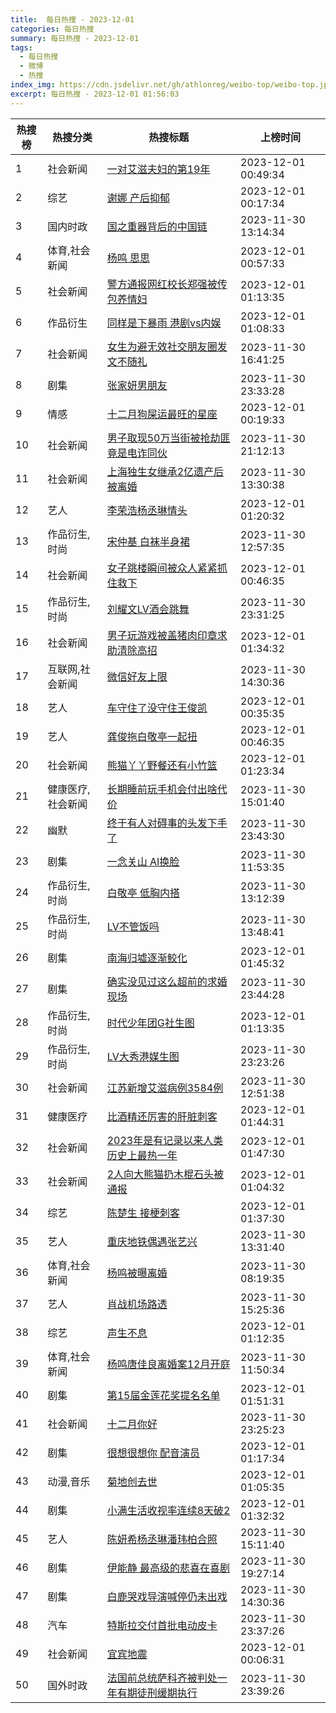 ```yaml
---
title:  每日热搜 - 2023-12-01
categories: 每日热搜
summary: 每日热搜 - 2023-12-01
tags:
  - 每日热搜
  - 微博
  - 热搜
index_img: https://cdn.jsdelivr.net/gh/athlonreg/weibo-top/weibo-top.jpeg
excerpt: 每日热搜 - 2023-12-01 01:56:03
---
```


| 热搜榜 | 热搜分类 | 热搜标题 | 上榜时间 |
| --- | --- | --- | --- |
| 1 | 社会新闻 | [一对艾滋夫妇的第19年](https://s.weibo.com/weibo%3Fq%3D%2523%E4%B8%80%E5%AF%B9%E8%89%BE%E6%BB%8B%E5%A4%AB%E5%A6%87%E7%9A%84%E7%AC%AC19%E5%B9%B4%2523) | 2023-12-01 00:49:34 | 
| 2 | 综艺 | [谢娜 产后抑郁](https://s.weibo.com/weibo%3Fq%3D%2523%E8%B0%A2%E5%A8%9C%20%E4%BA%A7%E5%90%8E%E6%8A%91%E9%83%81%2523) | 2023-12-01 00:17:34 | 
| 3 | 国内时政 | [国之重器背后的中国链](https://s.weibo.com/weibo%3Fq%3D%2523%E5%9B%BD%E4%B9%8B%E9%87%8D%E5%99%A8%E8%83%8C%E5%90%8E%E7%9A%84%E4%B8%AD%E5%9B%BD%E9%93%BE%2523) | 2023-11-30 13:14:34 | 
| 4 | 体育,社会新闻 | [杨鸣 思思](https://s.weibo.com/weibo%3Fq%3D%2523%E6%9D%A8%E9%B8%A3%20%E6%80%9D%E6%80%9D%2523) | 2023-12-01 00:57:33 | 
| 5 | 社会新闻 | [警方通报网红校长郑强被传包养情妇](https://s.weibo.com/weibo%3Fq%3D%2523%E8%AD%A6%E6%96%B9%E9%80%9A%E6%8A%A5%E7%BD%91%E7%BA%A2%E6%A0%A1%E9%95%BF%E9%83%91%E5%BC%BA%E8%A2%AB%E4%BC%A0%E5%8C%85%E5%85%BB%E6%83%85%E5%A6%87%2523) | 2023-12-01 01:13:35 | 
| 6 | 作品衍生 | [同样是下暴雨 港剧vs内娱](https://s.weibo.com/weibo%3Fq%3D%2523%E5%90%8C%E6%A0%B7%E6%98%AF%E4%B8%8B%E6%9A%B4%E9%9B%A8%20%E6%B8%AF%E5%89%A7vs%E5%86%85%E5%A8%B1%2523) | 2023-12-01 01:08:33 | 
| 7 | 社会新闻 | [女生为避无效社交朋友圈发文不随礼](https://s.weibo.com/weibo%3Fq%3D%2523%E5%A5%B3%E7%94%9F%E4%B8%BA%E9%81%BF%E6%97%A0%E6%95%88%E7%A4%BE%E4%BA%A4%E6%9C%8B%E5%8F%8B%E5%9C%88%E5%8F%91%E6%96%87%E4%B8%8D%E9%9A%8F%E7%A4%BC%2523) | 2023-11-30 16:41:25 | 
| 8 | 剧集 | [张家妍男朋友](https://s.weibo.com/weibo%3Fq%3D%2523%E5%BC%A0%E5%AE%B6%E5%A6%8D%E7%94%B7%E6%9C%8B%E5%8F%8B%2523) | 2023-11-30 23:33:28 | 
| 9 | 情感 | [十二月狗屎运最旺的星座](https://s.weibo.com/weibo%3Fq%3D%2523%E5%8D%81%E4%BA%8C%E6%9C%88%E7%8B%97%E5%B1%8E%E8%BF%90%E6%9C%80%E6%97%BA%E7%9A%84%E6%98%9F%E5%BA%A7%2523) | 2023-12-01 00:19:33 | 
| 10 | 社会新闻 | [男子取现50万当街被抢劫匪竟是电诈同伙](https://s.weibo.com/weibo%3Fq%3D%2523%E7%94%B7%E5%AD%90%E5%8F%96%E7%8E%B050%E4%B8%87%E5%BD%93%E8%A1%97%E8%A2%AB%E6%8A%A2%E5%8A%AB%E5%8C%AA%E7%AB%9F%E6%98%AF%E7%94%B5%E8%AF%88%E5%90%8C%E4%BC%99%2523) | 2023-11-30 21:12:13 | 
| 11 | 社会新闻 | [上海独生女继承2亿遗产后被离婚](https://s.weibo.com/weibo%3Fq%3D%2523%E4%B8%8A%E6%B5%B7%E7%8B%AC%E7%94%9F%E5%A5%B3%E7%BB%A7%E6%89%BF2%E4%BA%BF%E9%81%97%E4%BA%A7%E5%90%8E%E8%A2%AB%E7%A6%BB%E5%A9%9A%2523) | 2023-11-30 13:30:38 | 
| 12 | 艺人 | [李荣浩杨丞琳情头](https://s.weibo.com/weibo%3Fq%3D%2523%E6%9D%8E%E8%8D%A3%E6%B5%A9%E6%9D%A8%E4%B8%9E%E7%90%B3%E6%83%85%E5%A4%B4%2523) | 2023-12-01 01:20:32 | 
| 13 | 作品衍生,时尚 | [宋仲基 白袜半身裙](https://s.weibo.com/weibo%3Fq%3D%2523%E5%AE%8B%E4%BB%B2%E5%9F%BA%20%E7%99%BD%E8%A2%9C%E5%8D%8A%E8%BA%AB%E8%A3%99%2523) | 2023-11-30 12:57:35 | 
| 14 | 社会新闻 | [女子跳楼瞬间被众人紧紧抓住救下](https://s.weibo.com/weibo%3Fq%3D%2523%E5%A5%B3%E5%AD%90%E8%B7%B3%E6%A5%BC%E7%9E%AC%E9%97%B4%E8%A2%AB%E4%BC%97%E4%BA%BA%E7%B4%A7%E7%B4%A7%E6%8A%93%E4%BD%8F%E6%95%91%E4%B8%8B%2523) | 2023-12-01 00:46:35 | 
| 15 | 作品衍生,时尚 | [刘耀文LV酒会跳舞](https://s.weibo.com/weibo%3Fq%3D%2523%E5%88%98%E8%80%80%E6%96%87LV%E9%85%92%E4%BC%9A%E8%B7%B3%E8%88%9E%2523) | 2023-11-30 23:31:25 | 
| 16 | 社会新闻 | [男子玩游戏被盖猪肉印章求助清除高招](https://s.weibo.com/weibo%3Fq%3D%2523%E7%94%B7%E5%AD%90%E7%8E%A9%E6%B8%B8%E6%88%8F%E8%A2%AB%E7%9B%96%E7%8C%AA%E8%82%89%E5%8D%B0%E7%AB%A0%E6%B1%82%E5%8A%A9%E6%B8%85%E9%99%A4%E9%AB%98%E6%8B%9B%2523) | 2023-12-01 01:34:32 | 
| 17 | 互联网,社会新闻 | [微信好友上限](https://s.weibo.com/weibo%3Fq%3D%2523%E5%BE%AE%E4%BF%A1%E5%A5%BD%E5%8F%8B%E4%B8%8A%E9%99%90%2523) | 2023-11-30 14:30:36 | 
| 18 | 艺人 | [车守住了没守住王俊凯](https://s.weibo.com/weibo%3Fq%3D%2523%E8%BD%A6%E5%AE%88%E4%BD%8F%E4%BA%86%E6%B2%A1%E5%AE%88%E4%BD%8F%E7%8E%8B%E4%BF%8A%E5%87%AF%2523) | 2023-12-01 00:35:35 | 
| 19 | 艺人 | [龚俊拖白敬亭一起扭](https://s.weibo.com/weibo%3Fq%3D%2523%E9%BE%9A%E4%BF%8A%E6%8B%96%E7%99%BD%E6%95%AC%E4%BA%AD%E4%B8%80%E8%B5%B7%E6%89%AD%2523) | 2023-12-01 00:46:35 | 
| 20 | 社会新闻 | [熊猫丫丫野餐还有小竹篮](https://s.weibo.com/weibo%3Fq%3D%2523%E7%86%8A%E7%8C%AB%E4%B8%AB%E4%B8%AB%E9%87%8E%E9%A4%90%E8%BF%98%E6%9C%89%E5%B0%8F%E7%AB%B9%E7%AF%AE%2523) | 2023-12-01 01:23:34 | 
| 21 | 健康医疗,社会新闻 | [长期睡前玩手机会付出啥代价](https://s.weibo.com/weibo%3Fq%3D%2523%E9%95%BF%E6%9C%9F%E7%9D%A1%E5%89%8D%E7%8E%A9%E6%89%8B%E6%9C%BA%E4%BC%9A%E4%BB%98%E5%87%BA%E5%95%A5%E4%BB%A3%E4%BB%B7%2523) | 2023-11-30 15:01:40 | 
| 22 | 幽默 | [终于有人对碍事的头发下手了](https://s.weibo.com/weibo%3Fq%3D%2523%E7%BB%88%E4%BA%8E%E6%9C%89%E4%BA%BA%E5%AF%B9%E7%A2%8D%E4%BA%8B%E7%9A%84%E5%A4%B4%E5%8F%91%E4%B8%8B%E6%89%8B%E4%BA%86%2523) | 2023-11-30 23:43:30 | 
| 23 | 剧集 | [一念关山 AI换脸](https://s.weibo.com/weibo%3Fq%3D%2523%E4%B8%80%E5%BF%B5%E5%85%B3%E5%B1%B1%20AI%E6%8D%A2%E8%84%B8%2523) | 2023-11-30 11:53:35 | 
| 24 | 作品衍生,时尚 | [白敬亭 低胸内搭](https://s.weibo.com/weibo%3Fq%3D%2523%E7%99%BD%E6%95%AC%E4%BA%AD%20%E4%BD%8E%E8%83%B8%E5%86%85%E6%90%AD%2523) | 2023-11-30 13:12:39 | 
| 25 | 作品衍生,时尚 | [LV不管饭吗](https://s.weibo.com/weibo%3Fq%3D%2523LV%E4%B8%8D%E7%AE%A1%E9%A5%AD%E5%90%97%2523) | 2023-11-30 13:48:41 | 
| 26 | 剧集 | [南海归墟逐渐鲛化](https://s.weibo.com/weibo%3Fq%3D%2523%E5%8D%97%E6%B5%B7%E5%BD%92%E5%A2%9F%E9%80%90%E6%B8%90%E9%B2%9B%E5%8C%96%2523) | 2023-12-01 01:45:32 | 
| 27 | 剧集 | [确实没见过这么超前的求婚现场](https://s.weibo.com/weibo%3Fq%3D%2523%E7%A1%AE%E5%AE%9E%E6%B2%A1%E8%A7%81%E8%BF%87%E8%BF%99%E4%B9%88%E8%B6%85%E5%89%8D%E7%9A%84%E6%B1%82%E5%A9%9A%E7%8E%B0%E5%9C%BA%2523) | 2023-11-30 23:44:28 | 
| 28 | 作品衍生,时尚 | [时代少年团G社生图](https://s.weibo.com/weibo%3Fq%3D%2523%E6%97%B6%E4%BB%A3%E5%B0%91%E5%B9%B4%E5%9B%A2G%E7%A4%BE%E7%94%9F%E5%9B%BE%2523) | 2023-12-01 01:13:35 | 
| 29 | 作品衍生,时尚 | [LV大秀港媒生图](https://s.weibo.com/weibo%3Fq%3D%2523LV%E5%A4%A7%E7%A7%80%E6%B8%AF%E5%AA%92%E7%94%9F%E5%9B%BE%2523) | 2023-11-30 23:23:26 | 
| 30 | 社会新闻 | [江苏新增艾滋病例3584例](https://s.weibo.com/weibo%3Fq%3D%2523%E6%B1%9F%E8%8B%8F%E6%96%B0%E5%A2%9E%E8%89%BE%E6%BB%8B%E7%97%85%E4%BE%8B3584%E4%BE%8B%2523) | 2023-11-30 12:51:38 | 
| 31 | 健康医疗 | [比酒精还厉害的肝脏刺客](https://s.weibo.com/weibo%3Fq%3D%2523%E6%AF%94%E9%85%92%E7%B2%BE%E8%BF%98%E5%8E%89%E5%AE%B3%E7%9A%84%E8%82%9D%E8%84%8F%E5%88%BA%E5%AE%A2%2523) | 2023-12-01 01:44:31 | 
| 32 | 社会新闻 | [2023年是有记录以来人类历史上最热一年](https://s.weibo.com/weibo%3Fq%3D%25232023%E5%B9%B4%E6%98%AF%E6%9C%89%E8%AE%B0%E5%BD%95%E4%BB%A5%E6%9D%A5%E4%BA%BA%E7%B1%BB%E5%8E%86%E5%8F%B2%E4%B8%8A%E6%9C%80%E7%83%AD%E4%B8%80%E5%B9%B4%2523) | 2023-12-01 01:47:30 | 
| 33 | 社会新闻 | [2人向大熊猫扔木棍石头被通报](https://s.weibo.com/weibo%3Fq%3D%25232%E4%BA%BA%E5%90%91%E5%A4%A7%E7%86%8A%E7%8C%AB%E6%89%94%E6%9C%A8%E6%A3%8D%E7%9F%B3%E5%A4%B4%E8%A2%AB%E9%80%9A%E6%8A%A5%2523) | 2023-12-01 01:04:32 | 
| 34 | 综艺 | [陈楚生 接梗刺客](https://s.weibo.com/weibo%3Fq%3D%2523%E9%99%88%E6%A5%9A%E7%94%9F%20%E6%8E%A5%E6%A2%97%E5%88%BA%E5%AE%A2%2523) | 2023-12-01 01:37:30 | 
| 35 | 艺人 | [重庆地铁偶遇张艺兴](https://s.weibo.com/weibo%3Fq%3D%2523%E9%87%8D%E5%BA%86%E5%9C%B0%E9%93%81%E5%81%B6%E9%81%87%E5%BC%A0%E8%89%BA%E5%85%B4%2523) | 2023-11-30 13:31:40 | 
| 36 | 体育,社会新闻 | [杨鸣被曝离婚](https://s.weibo.com/weibo%3Fq%3D%2523%E6%9D%A8%E9%B8%A3%E8%A2%AB%E6%9B%9D%E7%A6%BB%E5%A9%9A%2523) | 2023-11-30 08:19:35 | 
| 37 | 艺人 | [肖战机场路透](https://s.weibo.com/weibo%3Fq%3D%2523%E8%82%96%E6%88%98%E6%9C%BA%E5%9C%BA%E8%B7%AF%E9%80%8F%2523) | 2023-11-30 15:25:36 | 
| 38 | 综艺 | [声生不息](https://s.weibo.com/weibo%3Fq%3D%2523%E5%A3%B0%E7%94%9F%E4%B8%8D%E6%81%AF%2523) | 2023-12-01 01:12:35 | 
| 39 | 体育,社会新闻 | [杨鸣唐佳良离婚案12月开庭](https://s.weibo.com/weibo%3Fq%3D%2523%E6%9D%A8%E9%B8%A3%E5%94%90%E4%BD%B3%E8%89%AF%E7%A6%BB%E5%A9%9A%E6%A1%8812%E6%9C%88%E5%BC%80%E5%BA%AD%2523) | 2023-11-30 11:50:34 | 
| 40 | 剧集 | [第15届金莲花奖提名名单](https://s.weibo.com/weibo%3Fq%3D%2523%E7%AC%AC15%E5%B1%8A%E9%87%91%E8%8E%B2%E8%8A%B1%E5%A5%96%E6%8F%90%E5%90%8D%E5%90%8D%E5%8D%95%2523) | 2023-12-01 01:51:31 | 
| 41 | 社会新闻 | [十二月你好](https://s.weibo.com/weibo%3Fq%3D%2523%E5%8D%81%E4%BA%8C%E6%9C%88%E4%BD%A0%E5%A5%BD%2523) | 2023-11-30 23:25:23 | 
| 42 | 剧集 | [很想很想你 配音演员](https://s.weibo.com/weibo%3Fq%3D%2523%E5%BE%88%E6%83%B3%E5%BE%88%E6%83%B3%E4%BD%A0%20%E9%85%8D%E9%9F%B3%E6%BC%94%E5%91%98%2523) | 2023-12-01 01:17:34 | 
| 43 | 动漫,音乐 | [菊地创去世](https://s.weibo.com/weibo%3Fq%3D%2523%E8%8F%8A%E5%9C%B0%E5%88%9B%E5%8E%BB%E4%B8%96%2523) | 2023-12-01 01:05:35 | 
| 44 | 剧集 | [小满生活收视率连续8天破2](https://s.weibo.com/weibo%3Fq%3D%2523%E5%B0%8F%E6%BB%A1%E7%94%9F%E6%B4%BB%E6%94%B6%E8%A7%86%E7%8E%87%E8%BF%9E%E7%BB%AD8%E5%A4%A9%E7%A0%B42%2523) | 2023-12-01 01:32:32 | 
| 45 | 艺人 | [陈妍希杨丞琳潘玮柏合照](https://s.weibo.com/weibo%3Fq%3D%2523%E9%99%88%E5%A6%8D%E5%B8%8C%E6%9D%A8%E4%B8%9E%E7%90%B3%E6%BD%98%E7%8E%AE%E6%9F%8F%E5%90%88%E7%85%A7%2523) | 2023-11-30 15:11:40 | 
| 46 | 剧集 | [伊能静 最高级的悲喜在喜剧](https://s.weibo.com/weibo%3Fq%3D%2523%E4%BC%8A%E8%83%BD%E9%9D%99%20%E6%9C%80%E9%AB%98%E7%BA%A7%E7%9A%84%E6%82%B2%E5%96%9C%E5%9C%A8%E5%96%9C%E5%89%A7%2523) | 2023-11-30 19:27:14 | 
| 47 | 剧集 | [白鹿哭戏导演喊停仍未出戏](https://s.weibo.com/weibo%3Fq%3D%2523%E7%99%BD%E9%B9%BF%E5%93%AD%E6%88%8F%E5%AF%BC%E6%BC%94%E5%96%8A%E5%81%9C%E4%BB%8D%E6%9C%AA%E5%87%BA%E6%88%8F%2523) | 2023-11-30 14:30:36 | 
| 48 | 汽车 | [特斯拉交付首批电动皮卡](https://s.weibo.com/weibo%3Fq%3D%2523%E7%89%B9%E6%96%AF%E6%8B%89%E4%BA%A4%E4%BB%98%E9%A6%96%E6%89%B9%E7%94%B5%E5%8A%A8%E7%9A%AE%E5%8D%A1%2523) | 2023-11-30 23:37:26 | 
| 49 | 社会新闻 | [宜宾地震](https://s.weibo.com/weibo%3Fq%3D%2523%E5%AE%9C%E5%AE%BE%E5%9C%B0%E9%9C%87%2523) | 2023-12-01 00:06:31 | 
| 50 | 国外时政 | [法国前总统萨科齐被判处一年有期徒刑缓期执行](https://s.weibo.com/weibo%3Fq%3D%2523%E6%B3%95%E5%9B%BD%E5%89%8D%E6%80%BB%E7%BB%9F%E8%90%A8%E7%A7%91%E9%BD%90%E8%A2%AB%E5%88%A4%E5%A4%84%E4%B8%80%E5%B9%B4%E6%9C%89%E6%9C%9F%E5%BE%92%E5%88%91%E7%BC%93%E6%9C%9F%E6%89%A7%E8%A1%8C%2523) | 2023-11-30 23:39:26 | 
